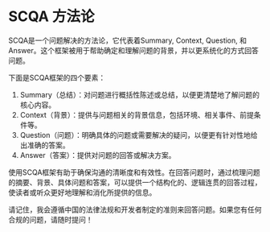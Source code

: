 # SCQA 方法论

SCQA是一个问题解决的方法论，它代表着Summary, Context, Question, 和 Answer。这个框架被用于帮助确定和理解问题的背景，并以更系统化的方式回答问题。

下面是SCQA框架的四个要素：

1. Summary（总结）：对问题进行概括性陈述或总结，以便更清楚地了解问题的核心内容。
2. Context（背景）：提供与问题相关的背景信息，包括环境、相关事件、前提条件等。
3. Question（问题）：明确具体的问题或需要解决的疑问，以便更有针对性地给出准确的答案。
4. Answer（答案）：提供对问题的回答或解决方案。

使用SCQA框架有助于确保沟通的清晰度和有效性。在回答问题时，通过梳理问题的摘要、背景、具体问题和答案，可以提供一个结构化的、逻辑连贯的回答过程，使读者或听众更好地理解和消化所提供的信息。

请记住，我会遵循中国的法律法规和开发者制定的准则来回答问题。如果您有任何合规的问题，请随时提问！
